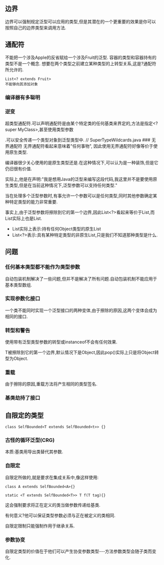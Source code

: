 

## 边界

边界可以强制规定泛型可以应用的类型,但是其潜在的一个更重要的效果是你可以按照自己的边界类型来调用方法.

## 通配符

不能把一个涉及Apple的反省赋给一个涉及Fruit的泛型.
容器的类型和容器持有的类型不是一个概念.
想要在两个类型之前建立某种类型的上转型关系,这是?通配符所允许的.

```
List<? extends Fruit>
不能够向其添加对象
```


### 编译器有多聪明

### 逆变

超类型通配符.可以声明通配符是由某个特定类的任何基类来界定的,方法是指定<? super MyClass>,甚至使用类型参数
<? super T>.可以安全传递一个类型对象到泛型类型中.

// SuperTypeWildcards.java

### 无界通配符

无界通配符<?>看起来意味着"任何事物", 因此使用无界通配符好像等价于使用原生类型.

编译器很少关心使用的是原生类型还是<?>.在这种情况下,<?>可以认为是一种装饰,但是它仍旧很有价值.

实际上,他是在声明:"我是想用Java的泛型来编写这段代码,我这里并不是要使用原生类型,但是在当前这种情况下,泛型参数可以支持任何类型."

当在处理多个泛型参数时,有事允许一个参数可以是任何类型,同时其他参数确定某种特定类型的能力非常重要.


事实上,由于泛型参数将擦除到它的第一个边界,因此List<?>看起来等价于List<Object>,而List实际上也是List<Object>.

- List实际上表示:持有任何Object类型的原生List
- List<?>表示:具有某种特定类型的非原生List,只是我们不知道那种类型是什么.


## 问题

### 任何基本类型都不能作为类型参数

自动包装机制解决了一些问题,但并不是解决了所有问题.自动包装机制不能应用于基本类型数组.

### 实现参数化接口

一个类不能同时实现一个泛型接口的两种变体,由于擦除的原因,这两个变体会成为相同的接口.

### 转型和警告

使用带有泛型类型参数的转型或instanceof不会有任何效果.

T被擦除到它的第一个边界,默认情况下是Object,因此pop()实际上只是将Object转型为Object.


### 重载

由于擦除的原因,重载方法将产生相同的类型签名.

### 基类劫持了接口

## 自限定的类型

```
class SelfBounded<T extends SelfBounded<t>> {}
```

### 古怪的循环泛型(CRG)

本质:基类用导出类替代其参数.

### 自限定

自限定所做的,就是要求在集成关系中,像这样使用:

```
class A extends SelfBounded<A>{}

static <T extends SelfBounded<T>> T f(T tag){}

```

这会强制要求将正在定义的类当做参数传递给基类.

有何意义?他可以保证类型参数必须与正在被定义的类相同.

自限定限制只能强制作用于继承关系.

### 参数协变

自限定类型的价值在于他们可以产生协变参数类型---方法参数类型会随子类而变化.

